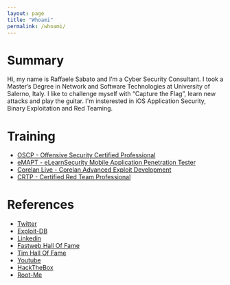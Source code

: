 ```yaml
---
layout: page
title: "Whoami"
permalink: /whoami/
---
```


# Summary

Hi, my name is Raffaele Sabato and I’m a Cyber Security Consultant.
I took a Master’s Degree in Network and Software Technologies at University of Salerno, Italy.
I like to challenge myself with “Capture the Flag”, learn new attacks and play the guitar. I'm insterested in iOS Application Security, Binary Exploitation and Red Teaming.

# Training

* [OSCP - Offensive Security Certified Professional](https://twitter.com/syrion89)
* [eMAPT - eLearnSecurity Mobile Application Penetration Tester](https://www.elearnsecurity.com/certification/emapt/)
* [Corelan Live - Corelan Advanced Exploit Development](https://www.corelan-training.com/index.php/training/advanced/)
* [CRTP - Certified Red Team Professional](https://www.pentesteracademy.com/activedirectorylab)


# References

* [Twitter](https://twitter.com/syrion89)
* [Exploit-DB](https://www.exploit-db.com/?author=9265)
* [Linkedin](https://www.linkedin.com/in/raffaelesabato/)
* [Fastweb Hall Of Fame](https://www.fastweb.it/corporate/responsible-disclosure/)
* [Tim Hall Of Fame](https://www.telecomitalia.com/tit/it/footer/responsible-disclosure.html)
* [Youtube](https://www.youtube.com/channel/UCkMOZEduLP73TSOpWOGkWDw)
* [HackTheBox](https://www.hackthebox.eu/profile/3353)
* [Root-Me](https://www.root-me.org/Syrion-60972?lang=en)

